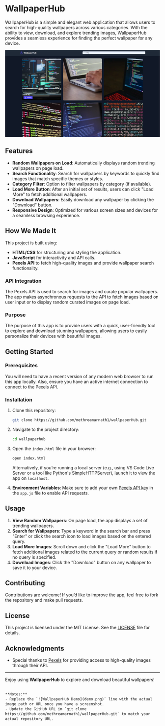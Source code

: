# WallpaperHub

WallpaperHub is a simple and elegant web application that allows users to search for high-quality wallpapers across various categories. With the ability to view, download, and explore trending images, WallpaperHub provides a seamless experience for finding the perfect wallpaper for any device.

![WallpaperHub Demo](wallpaperHubPic.png) <!-- Replace this with the actual path or URL to your screenshot image -->

## Features

- **Random Wallpapers on Load**: Automatically displays random trending wallpapers on page load.
- **Search Functionality**: Search for wallpapers by keywords to quickly find images that match specific themes or styles.
- **Category Filter**: Option to filter wallpapers by category (if available).
- **Load More Button**: After an initial set of results, users can click "Load More" to fetch additional wallpapers.
- **Download Wallpapers**: Easily download any wallpaper by clicking the "Download" button.
- **Responsive Design**: Optimized for various screen sizes and devices for a seamless browsing experience.

## How We Made It

This project is built using:

- **HTML/CSS** for structuring and styling the application.
- **JavaScript** for interactivity and API calls.
- **Pexels API** to fetch high-quality images and provide wallpaper search functionality.

### API Integration

The Pexels API is used to search for images and curate popular wallpapers. The app makes asynchronous requests to the API to fetch images based on user input or to display random curated images on page load.

### Purpose

The purpose of this app is to provide users with a quick, user-friendly tool to explore and download stunning wallpapers, allowing users to easily personalize their devices with beautiful images.

## Getting Started

### Prerequisites

You will need to have a recent version of any modern web browser to run this app locally. Also, ensure you have an active internet connection to connect to the Pexels API.

### Installation

1. Clone this repository:
   ```bash
   git clone https://github.com/methreamarnath1/wallpaperHub.git
   ```
2. Navigate to the project directory:
   ```bash
   cd wallpaperhub
   ```
3. Open the `index.html` file in your browser:

   ```bash
   open index.html
   ```

   Alternatively, if you’re running a local server (e.g., using VS Code Live Server or a tool like Python's SimpleHTTPServer), launch it to view the app on `localhost`.

4. **Environment Variables**: Make sure to add your own [Pexels API key](https://www.pexels.com/api/) in the `app.js` file to enable API requests.

## Usage

1. **View Random Wallpapers**: On page load, the app displays a set of trending wallpapers.
2. **Search for Wallpapers**: Type a keyword in the search bar and press "Enter" or click the search icon to load images based on the entered query.
3. **Load More Images**: Scroll down and click the "Load More" button to fetch additional images related to the current query or random results if no query is specified.
4. **Download Images**: Click the "Download" button on any wallpaper to save it to your device.

## Contributing

Contributions are welcome! If you’d like to improve the app, feel free to fork the repository and make pull requests.

## License

This project is licensed under the MIT License. See the [LICENSE](LICENSE) file for details.

## Acknowledgments

- Special thanks to [Pexels](https://www.pexels.com) for providing access to high-quality images through their API.

---

Enjoy using **WallpaperHub** to explore and download beautiful wallpapers!

```

**Notes:**
- Replace the `![WallpaperHub Demo](demo.png)` line with the actual image path or URL once you have a screenshot.
- Update the GitHub URL in `git clone https://github.com/methreamarnath1/wallpaperHub.git` to match your actual repository URL.
```
